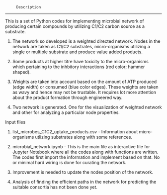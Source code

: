          Description
--------------------------

This is a set of Python codes for implementing microbial network of producing certain compounds by utilizing C1/C2 carbon source as a substrate. 

1. The network so developed is a weighted directed network. Nodes in the network are taken as C1/C2 substrates, micro-organisms utilizing a single or multiple substrate and produce value added products. 

2. Some products at higher titre have toxicity to the micro-organisms which pertaining to the inhbitory interactions (red color; hammer shaped). 

3. Weights are taken into account based on the amount of ATP produced (edge width) or consumed (blue color edges). These weights are taken as wavy and hence may not be trustable. It requires lot more attention about the product formation through engineered way. 

4. Two network is generated. One for the visualization of weighted network and other for analyzing a particular node properties.

Input files

1. list_microbes_C1C2_uptake_products.csv - Information about micro-organisms utlizing substrates along with some references.

2. microbial_network.ipynb - This is the main file as interactive file for Jupyter Notebook where all the codes along with functions are written. The codes first import the information and implement based on that. No or minimal hard wiring is done for curating the network. 


3. Improvement is needed to update the nodes position of the network.

4. Analysis of finding the efficient paths in the network for predicting the suitable consortia has not been done yet.
